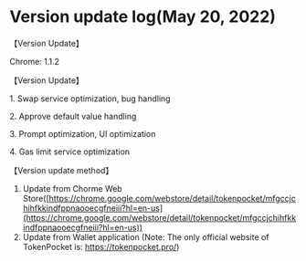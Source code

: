 # Version update log(May 20, 2022)



【Version Update】&#x20;

Chrome: 1.1.2



【Version Update】

1\. Swap service optimization, bug handling

2\. Approve default value handling

3\. Prompt optimization, UI optimization

4\. Gas limit service optimization



【Version update method】‌

1. Update from Chorme Web Store([https://chrome.google.com/webstore/detail/tokenpocket/mfgccjchihfkkindfppnaooecgfneiii?hl=en-us](https://chrome.google.com/webstore/detail/tokenpocket/mfgccjchihfkkindfppnaooecgfneiii?hl=en-us))
2. Update from Wallet application (Note: The only official website of TokenPocket is: https://tokenpocket.pro/)
